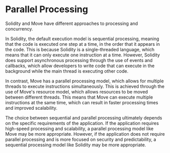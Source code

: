 # Parallel Processing

Solidity and Move have different approaches to processing and concurrency.

In Solidity, the default execution model is sequential processing, meaning that the code is executed one step at a time, in the order that it appears in the code. This is because Solidity is a single-threaded language, which means that it can only execute one instruction at a time. However, Solidity does support asynchronous processing through the use of events and callbacks, which allow developers to write code that can execute in the background while the main thread is executing other code.

In contrast, Move has a parallel processing model, which allows for multiple threads to execute instructions simultaneously. This is achieved through the use of Move's resource model, which allows resources to be moved between different threads. This means that Move can execute multiple instructions at the same time, which can result in faster processing times and improved scalability.

The choice between sequential and parallel processing ultimately depends on the specific requirements of the application. If the application requires high-speed processing and scalability, a parallel processing model like Move may be more appropriate. However, if the application does not require parallel processing and is more focused on security and predictability, a sequential processing model like Solidity may be more appropriate.
